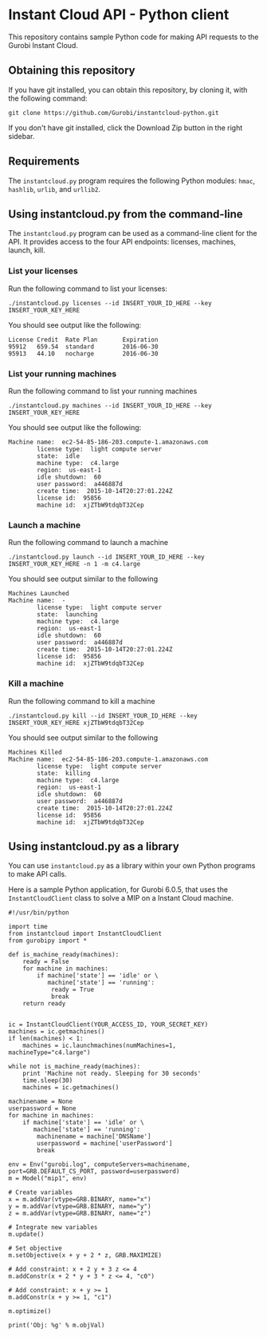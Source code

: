 # Instant Cloud API - Python client

This repository contains sample Python code for making API requests to the Gurobi Instant Cloud.

## Obtaining this repository

If you have git installed, you can obtain this repository, by cloning it, with the following command:

```
git clone https://github.com/Gurobi/instantcloud-python.git
```

If you don't have git installed, click the Download Zip button in the right sidebar.

## Requirements

The `instantcloud.py` program requires the following Python modules: `hmac`, `hashlib`, `urlib`, and
`urllib2`.

## Using instantcloud.py from the command-line

The `instantcloud.py` program can be used as a command-line client for the API. It provides
access to the four API endpoints: licenses, machines, launch, kill.

### List your licenses

Run the following command to list your licenses:

```
./instantcloud.py licenses --id INSERT_YOUR_ID_HERE --key INSERT_YOUR_KEY_HERE
```

You should see output like the following:
```
License Credit  Rate Plan       Expiration
95912   659.54  standard        2016-06-30
95913   44.10   nocharge        2016-06-30
```

### List your running machines

Run the following command to list your running machines

```
./instantcloud.py machines --id INSERT_YOUR_ID_HERE --key INSERT_YOUR_KEY_HERE
```

You should see output like the following:

```
Machine name:  ec2-54-85-186-203.compute-1.amazonaws.com
        license type:  light compute server
        state:  idle
        machine type:  c4.large
        region:  us-east-1
        idle shutdown:  60
        user password:  a446887d
        create time:  2015-10-14T20:27:01.224Z
        license id:  95856
        machine id:  xjZTbW9tdqbT32Cep
```


### Launch a machine

Run the following command to launch a machine

```
./instantcloud.py launch --id INSERT_YOUR_ID_HERE --key INSERT_YOUR_KEY_HERE -n 1 -m c4.large
```

You should see output similar to the following
```
Machines Launched
Machine name:  -
        license type:  light compute server
        state:  launching
        machine type:  c4.large
        region:  us-east-1
        idle shutdown:  60
        user password:  a446887d
        create time:  2015-10-14T20:27:01.224Z
        license id:  95856
        machine id:  xjZTbW9tdqbT32Cep
```


### Kill a machine

Run the following command to kill a machine

```
./instantcloud.py kill --id INSERT_YOUR_ID_HERE --key INSERT_YOUR_KEY_HERE xjZTbW9tdqbT32Cep
```

You should see output similar to the following

```
Machines Killed
Machine name:  ec2-54-85-186-203.compute-1.amazonaws.com
        license type:  light compute server
        state:  killing
        machine type:  c4.large
        region:  us-east-1
        idle shutdown:  60
        user password:  a446887d
        create time:  2015-10-14T20:27:01.224Z
        license id:  95856
        machine id:  xjZTbW9tdqbT32Cep

```

## Using instantcloud.py as a library

You can use `instantcloud.py` as a library within your own Python programs to make
API calls.

Here is a sample Python application, for Gurobi 6.0.5, that uses the `InstantCloudClient`
class to solve a MIP on a Instant Cloud machine.

```
#!/usr/bin/python

import time
from instantcloud import InstantCloudClient
from gurobipy import *

def is_machine_ready(machines):
    ready = False
    for machine in machines:
        if machine['state'] == 'idle' or \
           machine['state'] == 'running':
            ready = True
            break
    return ready


ic = InstantCloudClient(YOUR_ACCESS_ID, YOUR_SECRET_KEY)
machines = ic.getmachines()
if len(machines) < 1:
    machines = ic.launchmachines(numMachines=1, machineType="c4.large")

while not is_machine_ready(machines):
    print 'Machine not ready. Sleeping for 30 seconds'
    time.sleep(30)
    machines = ic.getmachines()

machinename = None
userpassword = None
for machine in machines:
    if machine['state'] == 'idle' or \
       machine['state'] == 'running':
        machinename = machine['DNSName']
        userpassword = machine['userPassword']
        break

env = Env("gurobi.log", computeServers=machinename, port=GRB.DEFAULT_CS_PORT, password=userpassword)
m = Model("mip1", env)

# Create variables
x = m.addVar(vtype=GRB.BINARY, name="x")
y = m.addVar(vtype=GRB.BINARY, name="y")
z = m.addVar(vtype=GRB.BINARY, name="z")

# Integrate new variables
m.update()

# Set objective
m.setObjective(x + y + 2 * z, GRB.MAXIMIZE)

# Add constraint: x + 2 y + 3 z <= 4
m.addConstr(x + 2 * y + 3 * z <= 4, "c0")

# Add constraint: x + y >= 1
m.addConstr(x + y >= 1, "c1")

m.optimize()

print('Obj: %g' % m.objVal)

```
